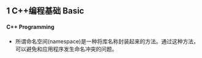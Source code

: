 ## 1 C++编程基础 Basic 
#### C++ Programming

- 所谓命名空间(namespace)是一种将库名称封装起来的方法。通过这种方法，可以避免和应用程序发生命名冲突的问题。
